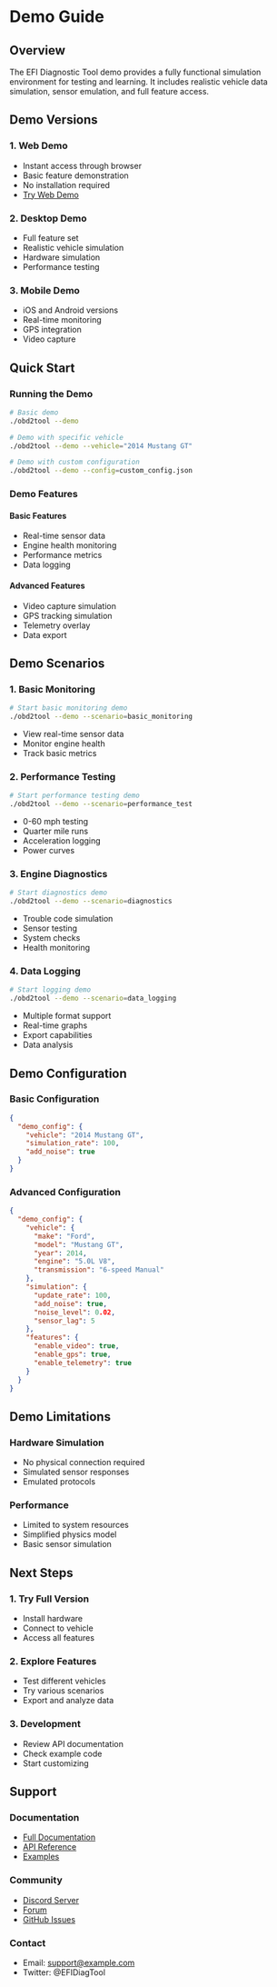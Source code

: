 # Demo Guide

## Overview

The EFI Diagnostic Tool demo provides a fully functional simulation environment for testing and learning. It includes realistic vehicle data simulation, sensor emulation, and full feature access.

## Demo Versions

### 1. Web Demo
- Instant access through browser
- Basic feature demonstration
- No installation required
- [Try Web Demo](https://demo.example.com)

### 2. Desktop Demo
- Full feature set
- Realistic vehicle simulation
- Hardware simulation
- Performance testing

### 3. Mobile Demo
- iOS and Android versions
- Real-time monitoring
- GPS integration
- Video capture

## Quick Start

### Running the Demo

```bash
# Basic demo
./obd2tool --demo

# Demo with specific vehicle
./obd2tool --demo --vehicle="2014 Mustang GT"

# Demo with custom configuration
./obd2tool --demo --config=custom_config.json
```

### Demo Features

#### Basic Features
- Real-time sensor data
- Engine health monitoring
- Performance metrics
- Data logging

#### Advanced Features
- Video capture simulation
- GPS tracking simulation
- Telemetry overlay
- Data export

## Demo Scenarios

### 1. Basic Monitoring
```bash
# Start basic monitoring demo
./obd2tool --demo --scenario=basic_monitoring
```
- View real-time sensor data
- Monitor engine health
- Track basic metrics

### 2. Performance Testing
```bash
# Start performance testing demo
./obd2tool --demo --scenario=performance_test
```
- 0-60 mph testing
- Quarter mile runs
- Acceleration logging
- Power curves

### 3. Engine Diagnostics
```bash
# Start diagnostics demo
./obd2tool --demo --scenario=diagnostics
```
- Trouble code simulation
- Sensor testing
- System checks
- Health monitoring

### 4. Data Logging
```bash
# Start logging demo
./obd2tool --demo --scenario=data_logging
```
- Multiple format support
- Real-time graphs
- Export capabilities
- Data analysis

## Demo Configuration

### Basic Configuration
```json
{
  "demo_config": {
    "vehicle": "2014 Mustang GT",
    "simulation_rate": 100,
    "add_noise": true
  }
}
```

### Advanced Configuration
```json
{
  "demo_config": {
    "vehicle": {
      "make": "Ford",
      "model": "Mustang GT",
      "year": 2014,
      "engine": "5.0L V8",
      "transmission": "6-speed Manual"
    },
    "simulation": {
      "update_rate": 100,
      "add_noise": true,
      "noise_level": 0.02,
      "sensor_lag": 5
    },
    "features": {
      "enable_video": true,
      "enable_gps": true,
      "enable_telemetry": true
    }
  }
}
```

## Demo Limitations

### Hardware Simulation
- No physical connection required
- Simulated sensor responses
- Emulated protocols

### Performance
- Limited to system resources
- Simplified physics model
- Basic sensor simulation

## Next Steps

### 1. Try Full Version
- Install hardware
- Connect to vehicle
- Access all features

### 2. Explore Features
- Test different vehicles
- Try various scenarios
- Export and analyze data

### 3. Development
- Review API documentation
- Check example code
- Start customizing

## Support

### Documentation
- [Full Documentation](../README.md)
- [API Reference](../api_reference.md)
- [Examples](../examples/README.md)

### Community
- [Discord Server](https://discord.gg/example)
- [Forum](https://forum.example.com)
- [GitHub Issues](https://github.com/yourusername/efi-diagnostic-tool/issues)

### Contact
- Email: support@example.com
- Twitter: @EFIDiagTool
